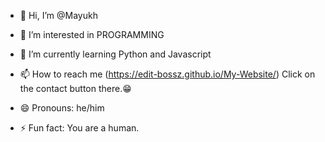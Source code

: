 - 👋 Hi, I’m @Mayukh
  
- 👀 I’m interested in PROGRAMMING
  
- 🌱 I’m currently learning Python and Javascript
  
- 📫 How to reach me (https://edit-bossz.github.io/My-Website/) Click on the contact button there.😁
  
- 😄 Pronouns: he/him
  
- ⚡ Fun fact: You are a human.
